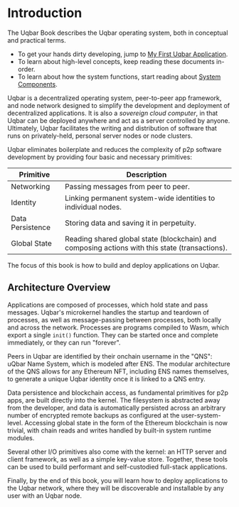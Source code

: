 # Introduction

The Uqbar Book describes the Uqbar operating system, both in conceptual and practical terms.

* To get your hands dirty developing, jump to [My First Uqbar Application](./my_first_app/chapter_1.md).
* To learn about high-level concepts, keep reading these documents in-order.
* To learn about how the system functions, start reading about [System Components](./processes.md).

Uqbar is a decentralized operating system, peer-to-peer app framework, and node network designed to simplify the development and deployment of decentralized applications.
It is also a *sovereign cloud computer*, in that Uqbar can be deployed anywhere and act as a server controlled by anyone.
Ultimately, Uqbar facilitates the writing and distribution of software that runs on privately-held, personal server nodes or node clusters.

Uqbar eliminates boilerplate and reduces the complexity of p2p software development by providing four basic and necessary primitives:

Primitive        | Description
---------------- | -----------
Networking       | Passing messages from peer to peer.
Identity         | Linking permanent system-wide identities to individual nodes.
Data Persistence | Storing data and saving it in perpetuity.
Global State     | Reading shared global state (blockchain) and composing actions with this state (transactions).

The focus of this book is how to build and deploy applications on Uqbar.

## Architecture Overview

Applications are composed of processes, which hold state and pass messages.
Uqbar's microkernel handles the startup and teardown of processes, as well as message-passing between processes, both locally and across the network.
Processes are programs compiled to Wasm, which export a single `init()` function.
They can be started once and complete immediately, or they can run "forever".

Peers in Uqbar are identified by their onchain username in the "QNS": uQbar Name System, which is modeled after ENS.
The modular architecture of the QNS allows for any Ethereum NFT, including ENS names themselves, to generate a unique Uqbar identity once it is linked to a QNS entry.

Data persistence and blockchain access, as fundamental primitives for p2p apps, are built directly into the kernel.
The filesystem is abstracted away from the developer, and data is automatically persisted across an arbitrary number of encrypted remote backups as configured at the user-system-level.
Accessing global state in the form of the Ethereum blockchain is now trivial, with chain reads and writes handled by built-in system runtime modules.

Several other I/O primitives also come with the kernel: an HTTP server and client framework, as well as a simple key-value store.
Together, these tools can be used to build performant and self-custodied full-stack applications.

Finally, by the end of this book, you will learn how to deploy applications to the Uqbar network, where they will be discoverable and installable by any user with an Uqbar node.
